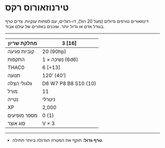 # טירנוזאורוס רקס

דינוזאורים טורפים גדולים (מעל 20 רגל), דו-רגליים, עם לסתות ענקיות. צדים טרף בגודל אדם או גדול יותר. שוכנים באזורים של עולם אבוד.

------

| מחלקת שריון     | 3 [16]               |
| ---------------- | -------------------- |
| קוביות פגיעה     | 20 (90hp)            |
| התקפות           | 1 × נשיכה (6d6)      |
| THAC0            | 6 [+13]              |
| תנועה            | 120’ (40’)           |
| גלגולי הצלה      | D6 W7 P8 B8 S10 (10) |
| מורל             | 11                   |
| נטייה            | ניטרלי               |
| XP               | 2,000                |
| מספר מופיעים     | 0 (1)                |
| סוג אוצר         | V × 3                |

------

- **טרף גדול:** תוקף את המטרה הגדולה ביותר תחילה.